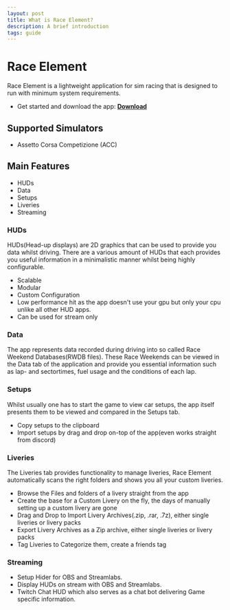 ```yaml
---
layout: post
title: What is Race Element?
description: A brief introduction
tags: guide
---
```


# Race Element
Race Element is a lightweight application for sim racing that is designed to run with minimum system requirements.
- Get started and download the app: **[Download](https://race.elementfuture.com/2023/01/12/get-started.html "Download")**

## Supported Simulators
- Assetto Corsa Competizione (ACC)

## Main Features
- HUDs
- Data
- Setups
- Liveries
- Streaming

### HUDs
HUDs(Head-up displays) are 2D graphics that can be used to provide you data whilst driving. There are a various amount of HUDs that each provides you useful information in a minimalistic manner whilst being highly configurable.
- Scalable
- Modular
- Custom Configuration
- Low performance hit as the app doesn't use your gpu but only your cpu unlike all other HUD apps.
- Can be used for stream only

### Data
The app represents data recorded during driving into so called Race Weekend Databases(RWDB files). These Race Weekends can be viewed in the Data tab of the application and provide you essential information such as lap- and sectortimes, fuel usage and the conditions of each lap.

### Setups
Whilst usually one has to start the game to view car setups, the app itself presents them to be viewed and compared in the Setups tab. 
- Copy setups to the clipboard
- Import setups by drag and drop on-top of the app(even works straight from discord)

### Liveries
The Liveries tab provides functionality to manage liveries, Race Element automatically scans the right folders and shows you all your custom liveries.
- Browse the Files and folders of a livery straight from the app
- Create the base for a Custom Livery on the fly, the days of manually setting up a custom livery are gone
- Drag and Drop to Import Livery Archives(.zip, .rar, .7z), either single liveries or livery packs
- Export Livery Archives as a Zip archive, either single liveries or livery packs
- Tag Liveries to Categorize them, create a friends tag

### Streaming
- Setup Hider for OBS and Streamlabs.
- Display HUDs on stream with OBS and Streamlabs.
- Twitch Chat HUD which also serves as a chat bot delivering Game specific information.
